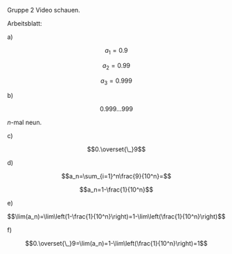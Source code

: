 Gruppe 2 Video schauen.

Arbeitsblatt:

a)

$$a_1=0.9$$

$$a_2=0.99$$

$$a_3=0.999$$

b)

$$0.999\dots999$$

$n$-mal neun.

c)

$$0.\overset{\_}9$$

d)

$$a_n=\sum_{i=1}^n\frac{9}{10^n}=$$

$$a_n=1-\frac{1}{10^n}$$

e)

$$\lim(a_n)=\lim\left(1-\frac{1}{10^n}\right)=1-\lim\left(\frac{1}{10^n}\right)$$

f)

$$0.\overset{\_}9=\lim(a_n)=1-\lim\left(\frac{1}{10^n}\right)=1$$

